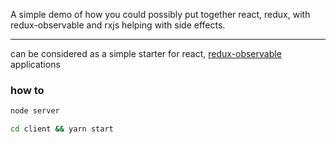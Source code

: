A simple demo of how you could possibly put together react, redux,
with redux-observable and rxjs helping with side effects.

---

can be considered as a simple starter for 
react, [redux-observable](https://github.com/redux-observable/redux-observable) applications

### how to

```bash
node server
```

```bash
cd client && yarn start
```
